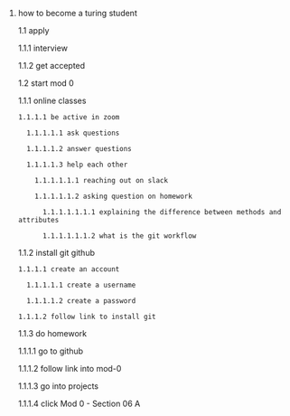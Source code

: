  1. how to become a turing student
 
    1.1 apply
    
      1.1.1 interview
      
      1.1.2 get accepted
      
    1.2 start mod 0
    
      1.1.1 online classes
      
        1.1.1.1 be active in zoom
        
          1.1.1.1.1 ask questions
          
          1.1.1.1.2 answer questions
          
          1.1.1.1.3 help each other
          
            1.1.1.1.1.1 reaching out on slack
            
            1.1.1.1.1.2 asking question on homework
            
              1.1.1.1.1.1.1 explaining the difference between methods and attributes
              
              1.1.1.1.1.1.2 what is the git workflow
              
      1.1.2 install git github
      
        1.1.1.1 create an account
        
          1.1.1.1.1 create a username
          
          1.1.1.1.2 create a password
          
        1.1.1.2 follow link to install git
        
      1.1.3 do homework
      
      1.1.1.1 go to github
      
      1.1.1.2 follow link into mod-0
      
      1.1.1.3 go into projects
      
      1.1.1.4 click Mod 0 - Section 06 A
      
   
